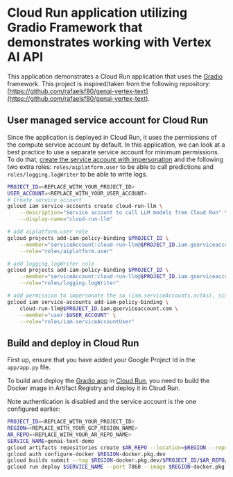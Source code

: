# Cloud Run application utilizing Gradio Framework that demonstrates working with Vertex AI API

This application demonstrates a Cloud Run application that uses the [Gradio](https://www.gradio.app/) framework. This project is inspired/taken from the following repository: [https://github.com/rafaelsf80/genai-vertex-text](https://github.com/rafaelsf80/genai-vertex-text).

## User managed service account for Cloud Run

Since the application is deployed in Cloud Run, it uses the permissions of the compute service account by default. In this application, we can look at a best practice to use a separate service account for minimum permissions. To do that, [create the service account with impersonation](https://cloud.google.com/run/docs/securing/service-identity) and the following two extra roles: `roles/aiplatform.user` to be able to call predictions and `roles/logging.logWriter` to be able to write logs.

```sh
PROJECT_ID=<REPLACE_WITH_YOUR_PROJECT_ID>
USER_ACCOUNT=<REPLACE_WITH_YOUR_USER_ACCOUNT>
# Create service account
gcloud iam service-accounts create cloud-run-llm \
    --description="Service account to call LLM models from Cloud Run" \
    --display-name="cloud-run-llm"

# add aiplatform.user role
gcloud projects add-iam-policy-binding $PROJECT_ID \
    --member="serviceAccount:cloud-run-llm@$PROJECT_ID.iam.gserviceaccount.com" \
    --role="roles/aiplatform.user"

# add logging.logWriter role
gcloud projects add-iam-policy-binding $PROJECT_ID \
    --member="serviceAccount:cloud-run-llm@$PROJECT_ID.iam.gserviceaccount.com" \
    --role="roles/logging.logWriter"

# add permission to impersonate the sa (iam.serviceAccounts.actAs), since this is a user-namaged sa
gcloud iam service-accounts add-iam-policy-binding \
    cloud-run-llm@$PROJECT_ID.iam.gserviceaccount.com \
    --member="user:$USER_ACCOUNT" \
    --role="roles/iam.serviceAccountUser"
```

## Build and deploy in Cloud Run

First up, ensure that you have added your Google Project Id in the `app/app.py` file. 

To build and deploy the [Gradio app](https://gradio.app/) in [Cloud Run](https://cloud.google.com/run/docs/quickstarts/deploy-container), you need to build the Docker image in Artifact Registry and deploy it in Cloud Run.

Note authentication is disabled and the service account is the one configured earlier:

```sh
PROJECT_ID=<REPLACE_WITH_YOUR_PROJECT_ID>
REGION=<REPLACE_WITH_YOUR_GCP_REGION_NAME>
AR_REPO=<REPLACE_WITH_YOUR_AR_REPO_NAME>
SERVICE_NAME=genai-text-demo
gcloud artifacts repositories create $AR_REPO --location=$REGION --repository-format=Docker
gcloud auth configure-docker $REGION-docker.pkg.dev
gcloud builds submit --tag $REGION-docker.pkg.dev/$PROJECT_ID/$AR_REPO/$SERVICE_NAME
gcloud run deploy $SERVICE_NAME --port 7860 --image $REGION-docker.pkg.dev/$PROJECT_ID/$AR_REPO/$SERVICE_NAME --service-account=cloud-run-llm@$PROJECT_ID.iam.gserviceaccount.com --allow-unauthenticated --region=$REGION --platform=managed  --project=$PROJECT_ID
```
